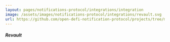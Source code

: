 ```yaml
---
layout: pages/notifications-protocol/integrations/integration
image: /assets/images/notifications-protocol/integrations/revault.svg
url: https://github.com/open-defi-notification-protocol/projects/tree/master/revault
---
```


##### Revault
